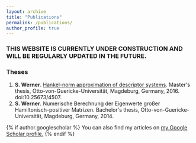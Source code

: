 ```yaml
---
layout: archive
title: "Publications"
permalink: /publications/
author_profile: true
---
```


### THIS WEBSITE IS CURRENTLY UNDER CONSTRUCTION AND WILL BE REGULARLY UPDATED IN THE FUTURE.

### Theses
1. <strong>S. Werner</strong>. <a target="blank_"
   href="https://doi.org/10.25673/4507">Hankel-norm approximation of descriptor
   systems</a>. Master's thesis, Otto-von-Guericke-Universität, Magdeburg,
   Germany, 2016. doi:10.25673/4507.
1. <strong>S. Werner</strong>. Numerische Berechnung der Eigenwerte großer
   Hamiltonisch-positiver Matrizen. Bachelor's thesis,
   Otto-von-Guericke-Universität, Magdeburg, Germany, 2014.


{% if author.googlescholar %}
  You can also find my articles on <u><a href="{{author.googlescholar}}">my Google Scholar profile</a>.</u>
{% endif %}
